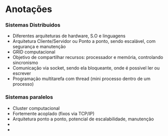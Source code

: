 # Anotações

### Sistemas Distribuidos
- Diferentes arquiteturas de hardware, S.O e linguagens
- Arquitetura Cliente/Servidor ou Ponto a ponto, sendo escalável, com segurança e manutenção
- GRID computacional
- Objetivo de compartilhar recursos: processador e memória, controlando sincronismo
- Comunicação via socket, sendo ela bloqueante, onde é possivel ler ou escrever
- Programação multitarefa com thread (mini processo dentro de um processo)  

### Sistemas paralelos
- Cluster computacional
- Fortemente acoplado (fixos via TCP/IP)
- Arquitetura ponto a ponto, potencial de escalabilidade, manutenção
- 
- 
